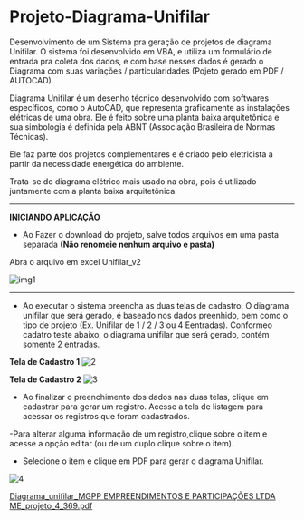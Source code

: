 # Projeto-Diagrama-Unifilar

Desenvolvimento de um Sistema pra geração de projetos de diagrama Unifilar. O sistema foi desenvolvido em VBA, e utiliza um formulário de entrada pra coleta dos dados, e com base nesses dados é gerado o Diagrama com suas variações / particularidades  (Pojeto gerado em PDF / AUTOCAD).

Diagrama Unifilar é um desenho técnico desenvolvido com softwares específicos, como o AutoCAD, que representa graficamente as instalações elétricas de uma obra. Ele é feito sobre uma planta baixa arquitetônica e sua simbologia é definida pela ABNT (Associação Brasileira de Normas Técnicas).

Ele faz parte dos projetos complementares e é criado pelo eletricista a partir da necessidade energética do ambiente.

Trata-se do diagrama elétrico mais usado na obra, pois é utilizado juntamente com a planta baixa arquitetônica.

-----------------------

**INICIANDO APLICAÇÃO**

 - Ao Fazer o download do projeto, salve todos arquivos em uma pasta separada **(Não renomeie nenhum arquivo e pasta)**

Abra o arquivo em excel Unifilar_v2

![img1](https://user-images.githubusercontent.com/49642934/214470639-473ad278-a6cc-454f-abad-880fb03ac32f.PNG)


 -----------------------
 
 - Ao executar o sistema preencha as duas telas de cadastro. O diagrama unifilar que será gerado, é baseado nos dados preenhido, bem como o tipo de projeto (Ex. Unifilar de 1 / 2 / 3 ou 4 Eentradas). Conformeo cadatro teste abaixo, o diagrama unifilar que será gerado, contém somente 2 entradas.

**Tela de Cadastro 1**
![2](https://user-images.githubusercontent.com/49642934/214473645-e3896daa-6d22-48eb-871f-043f2f28ff3c.PNG)

**Tela de Cadastro 2**
![3](https://user-images.githubusercontent.com/49642934/214474345-f8f4e00a-4966-4298-a6a4-60da7d3d07e0.PNG)


- Ao finalizar o preenchimento dos dados nas duas telas, clique em cadastrar para gerar um registro. Acesse a tela de listagem para acessar os registros que foram cadastrados.

-Para alterar alguma informação de um registro,clique sobre o item e acesse a opção editar (ou de um duplo clique sobre o item). 
- Selecione o item e clique em PDF para gerar o diagrama Unifilar.

![4](https://user-images.githubusercontent.com/49642934/214475119-67f30c04-786c-4316-9dfe-fffdca7b864e.PNG)


[Diagrama_unifilar_MGPP EMPREENDIMENTOS E PARTICIPAÇÕES LTDA ME_projeto_4_369.pdf](https://github.com/higorPimentel/Projeto-Diagrama-Unifilar/files/10495952/Diagrama_unifilar_MGPP.EMPREENDIMENTOS.E.PARTICIPACOES.LTDA.ME_projeto_4_369.pdf)



